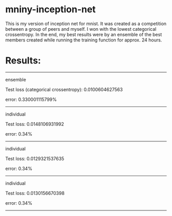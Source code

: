 # mniny-inception-net
This is my version of inception net for mnist. It was created as a competition between a group of peers and myself. I won with the lowest categorical crossentropy. In the end, my best results were by an ensemble of the best members created while running the training function for approx. 24 hours.

# Results:
--------------------------------------

ensemble

Test loss (categorical crossentropy): 0.0100604627563

error: 0.330001115799%

--------------------------------------
individual

Test loss: 0.0148106931992

error: 0.34%

--------------------------------------
individual

Test loss: 0.0129321537635

error: 0.34%

--------------------------------------

individual

Test loss: 0.0130156670398

error: 0.34%

--------------------------------------
